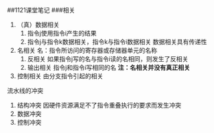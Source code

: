 ##1121课堂笔记
###相关
1. （真）数据相关
    1. 指令j使用指令i产生的结果
    2. 指令j与指令k数据相关，指令k与指令i数据相关
    数据相关具有传递性
1. 名相关
名：指令所访问的寄存器或存储器单元的名称
    1. 反相关
    如果指令j写的名与指令i读的名相同，则发生了反相关
    2. 输出相关
    指令j和指令i写相同的名
    **注：名相关并没有真正相关**
2. 控制相关
    由分支指令引起的相关

流水线的冲突
1. 结构冲突
因硬件资源满足不了指令重叠执行的要求而发生冲突
2. 数据冲突
3. 控制冲突